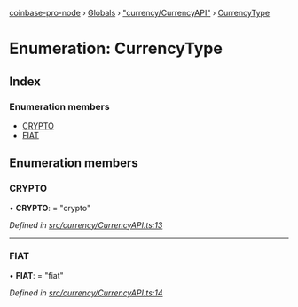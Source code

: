 [coinbase-pro-node](../README.md) › [Globals](../globals.md) › ["currency/CurrencyAPI"](../modules/_currency_currencyapi_.md) › [CurrencyType](_currency_currencyapi_.currencytype.md)

# Enumeration: CurrencyType

## Index

### Enumeration members

- [CRYPTO](_currency_currencyapi_.currencytype.md#crypto)
- [FIAT](_currency_currencyapi_.currencytype.md#fiat)

## Enumeration members

### CRYPTO

• **CRYPTO**: = "crypto"

_Defined in [src/currency/CurrencyAPI.ts:13](https://github.com/bennyn/coinbase-pro-node/blob/7b978cb/src/currency/CurrencyAPI.ts#L13)_

---

### FIAT

• **FIAT**: = "fiat"

_Defined in [src/currency/CurrencyAPI.ts:14](https://github.com/bennyn/coinbase-pro-node/blob/7b978cb/src/currency/CurrencyAPI.ts#L14)_
